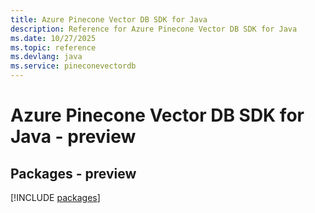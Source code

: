 ```yaml
---
title: Azure Pinecone Vector DB SDK for Java
description: Reference for Azure Pinecone Vector DB SDK for Java
ms.date: 10/27/2025
ms.topic: reference
ms.devlang: java
ms.service: pineconevectordb
---
```

# Azure Pinecone Vector DB SDK for Java - preview
## Packages - preview
[!INCLUDE [packages](pinecone-vector-db-index.md)]